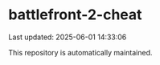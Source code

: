 # battlefront-2-cheat

Last updated: 2025-06-01 14:33:06

This repository is automatically maintained.
